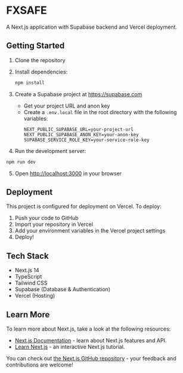 # FXSAFE

A Next.js application with Supabase backend and Vercel deployment.

## Getting Started

1. Clone the repository
2. Install dependencies:
   ```bash
   npm install
   ```

3. Create a Supabase project at https://supabase.com
   - Get your project URL and anon key
   - Create a `.env.local` file in the root directory with the following variables:
     ```
     NEXT_PUBLIC_SUPABASE_URL=your-project-url
     NEXT_PUBLIC_SUPABASE_ANON_KEY=your-anon-key
     SUPABASE_SERVICE_ROLE_KEY=your-service-role-key
     ```

4. Run the development server:
```bash
npm run dev
```

5. Open [http://localhost:3000](http://localhost:3000) in your browser

## Deployment

This project is configured for deployment on Vercel. To deploy:

1. Push your code to GitHub
2. Import your repository in Vercel
3. Add your environment variables in the Vercel project settings
4. Deploy!

## Tech Stack

- Next.js 14
- TypeScript
- Tailwind CSS
- Supabase (Database & Authentication)
- Vercel (Hosting)

## Learn More

To learn more about Next.js, take a look at the following resources:

- [Next.js Documentation](https://nextjs.org/docs) - learn about Next.js features and API.
- [Learn Next.js](https://nextjs.org/learn) - an interactive Next.js tutorial.

You can check out [the Next.js GitHub repository](https://github.com/vercel/next.js) - your feedback and contributions are welcome!
